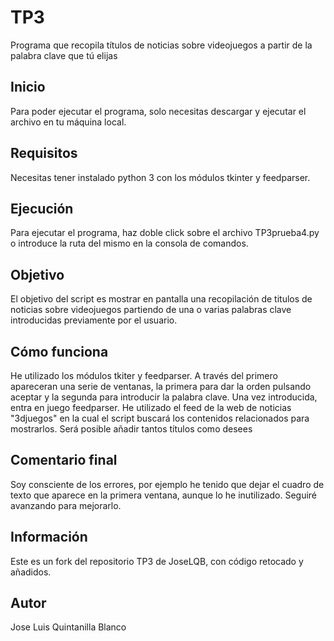 # TP3
Programa que recopila títulos de noticias sobre videojuegos a partir de la palabra clave que tú elijas

## Inicio
Para poder ejecutar el programa, solo necesitas descargar y ejecutar el archivo en tu máquina local.

## Requisitos
Necesitas tener instalado python 3 con los módulos tkinter y feedparser.

## Ejecución
Para ejecutar el programa, haz doble click sobre el archivo TP3prueba4.py o introduce la ruta del mismo en la consola de comandos.

## Objetivo
El objetivo del script es mostrar en pantalla una recopilación de titulos de noticias sobre videojuegos partiendo de una o varias palabras clave introducidas previamente por el usuario. 

## Cómo funciona
He utilizado los módulos tkiter y feedparser. A través del primero apareceran una serie de ventanas, la primera para dar la orden pulsando aceptar y la segunda para introducir la palabra clave. Una vez introducida, entra en juego feedparser. He utilizado el feed de la web de noticias "3djuegos" en la cual el script buscará los contenidos relacionados para mostrarlos. Será posible añadir tantos títulos como desees

## Comentario final
Soy consciente de los errores, por ejemplo he tenido que dejar el cuadro de texto que aparece en la primera ventana, aunque lo he inutilizado. Seguiré avanzando para mejorarlo.

## Información
Este es un fork del repositorio TP3 de JoseLQB, con código retocado y añadidos.

## Autor
Jose Luis Quintanilla Blanco
